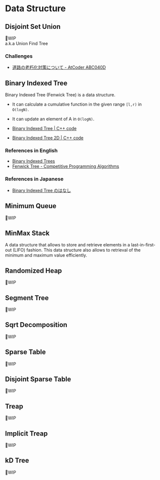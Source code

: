 # Data Structure

## Disjoint Set Union
🚧WIP  
a.k.a Union Find Tree

### Challenges
- [道路の老朽化対策について - AtCoder ABC040D](https://atcoder.jp/contests/abc040/tasks/abc040_d)

## Binary Indexed Tree

Binary Indexed Tree (Fenwick Tree) is a data structure.
- It can calculate a cumulative function in the given range `[l,r)` in `O(logN)`.
- It can update an element of A in `O(logN)`.

- [Binary Indexed Tree | C++ code](binary_indexed_tree.hpp)
- [Binary Indexed Tree 2D | C++ code](binary_indexed_tree_2d.hpp)

### References in English
- [Binary Indexed Trees](https://www.topcoder.com/thrive/articles/Binary%20Indexed%20Trees)
- [Fenwick Tree - Competitive Programming Algorithms](https://cp-algorithms.com/data_structures/fenwick.html)

### References in Japanese
- [Binary Indexed Tree のはなし](http://hos.ac/slides/20140319_bit.pdf)

## Minimum Queue
🚧WIP

## MinMax Stack
A data structure that allows to store and retrieve elements in a last-in-first-out (LIFO) fashion.
This data structure also allows to retrieval of the minimum and maximum value efficiently.

## Randomized Heap
🚧WIP

## Segment Tree
🚧WIP

## Sqrt Decomposition
🚧WIP

## Sparse Table
🚧WIP

## Disjoint Sparse Table
🚧WIP

## Treap
🚧WIP

## Implicit Treap
🚧WIP

## kD Tree
🚧WIP